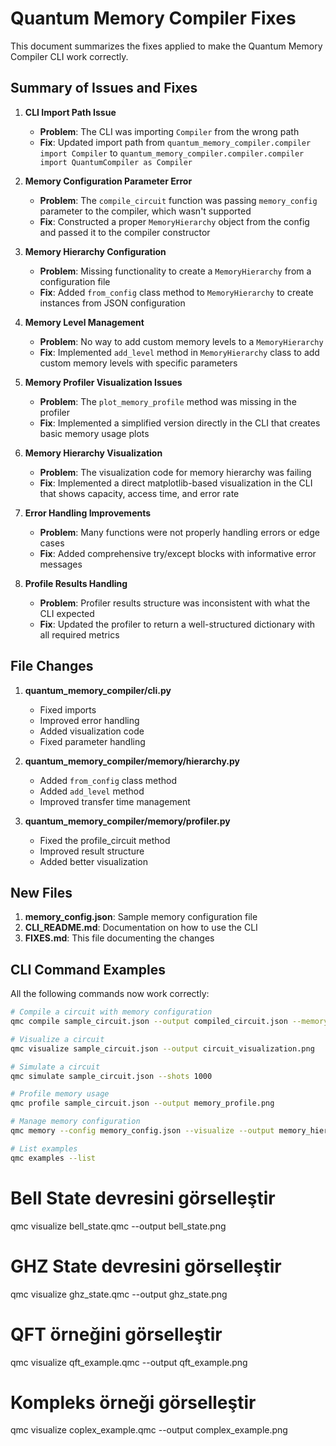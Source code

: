 # Quantum Memory Compiler Fixes

This document summarizes the fixes applied to make the Quantum Memory Compiler CLI work correctly.

## Summary of Issues and Fixes

1. **CLI Import Path Issue**
   - **Problem**: The CLI was importing `Compiler` from the wrong path
   - **Fix**: Updated import path from `quantum_memory_compiler.compiler import Compiler` to `quantum_memory_compiler.compiler.compiler import QuantumCompiler as Compiler`

2. **Memory Configuration Parameter Error**
   - **Problem**: The `compile_circuit` function was passing `memory_config` parameter to the compiler, which wasn't supported
   - **Fix**: Constructed a proper `MemoryHierarchy` object from the config and passed it to the compiler constructor

3. **Memory Hierarchy Configuration**
   - **Problem**: Missing functionality to create a `MemoryHierarchy` from a configuration file
   - **Fix**: Added `from_config` class method to `MemoryHierarchy` to create instances from JSON configuration

4. **Memory Level Management**
   - **Problem**: No way to add custom memory levels to a `MemoryHierarchy`
   - **Fix**: Implemented `add_level` method in `MemoryHierarchy` class to add custom memory levels with specific parameters

5. **Memory Profiler Visualization Issues**
   - **Problem**: The `plot_memory_profile` method was missing in the profiler
   - **Fix**: Implemented a simplified version directly in the CLI that creates basic memory usage plots

6. **Memory Hierarchy Visualization**
   - **Problem**: The visualization code for memory hierarchy was failing
   - **Fix**: Implemented a direct matplotlib-based visualization in the CLI that shows capacity, access time, and error rate

7. **Error Handling Improvements**
   - **Problem**: Many functions were not properly handling errors or edge cases
   - **Fix**: Added comprehensive try/except blocks with informative error messages

8. **Profile Results Handling**
   - **Problem**: Profiler results structure was inconsistent with what the CLI expected
   - **Fix**: Updated the profiler to return a well-structured dictionary with all required metrics

## File Changes

1. **quantum_memory_compiler/cli.py**
   - Fixed imports
   - Improved error handling
   - Added visualization code
   - Fixed parameter handling

2. **quantum_memory_compiler/memory/hierarchy.py**
   - Added `from_config` class method
   - Added `add_level` method
   - Improved transfer time management

3. **quantum_memory_compiler/memory/profiler.py**
   - Fixed the profile_circuit method
   - Improved result structure
   - Added better visualization

## New Files

1. **memory_config.json**: Sample memory configuration file
2. **CLI_README.md**: Documentation on how to use the CLI
3. **FIXES.md**: This file documenting the changes

## CLI Command Examples

All the following commands now work correctly:

```bash
# Compile a circuit with memory configuration
qmc compile sample_circuit.json --output compiled_circuit.json --memory_config memory_config.json --verbose

# Visualize a circuit
qmc visualize sample_circuit.json --output circuit_visualization.png

# Simulate a circuit
qmc simulate sample_circuit.json --shots 1000

# Profile memory usage
qmc profile sample_circuit.json --output memory_profile.png

# Manage memory configuration
qmc memory --config memory_config.json --visualize --output memory_hierarchy.png

# List examples
qmc examples --list
``` 


# Bell State devresini görselleştir
qmc visualize bell_state.qmc --output bell_state.png

# GHZ State devresini görselleştir
qmc visualize ghz_state.qmc --output ghz_state.png

# QFT örneğini görselleştir
qmc visualize qft_example.qmc --output qft_example.png

# Kompleks örneği görselleştir
qmc visualize coplex_example.qmc --output complex_example.png